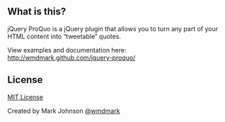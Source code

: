 ## What is this?
jQuery ProQuo is a jQuery plugin that allows you to turn any part of your HTML content into &ldquo;tweetable&rdquo; quotes.

View examples and documentation here: http://wmdmark.github.com/jquery-proquo/ 

## License
[MIT License](http://www.opensource.org/licenses/mit-license.php)

Created by Mark Johnson [@wmdmark](http://twitter.com/wmdmark)